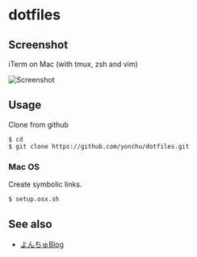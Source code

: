 dotfiles
===============

Screenshot
----------
iTerm on Mac (with tmux, zsh and vim)

![Screenshot](https://raw.github.com/yonchu/dotfiles/master/info/img/iTerm_on_mac.png)

Usage
-----
Clone from github

    $ cd
    $ git clone https://github.com/yonchu/dotfiles.git

### Mac OS
Create symbolic links.

    $ setup.osx.sh

See also
---------------
* [よんちゅBlog](http://yonchu.hatenablog.com/)
